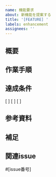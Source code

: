 ```yaml
---
name: 機能要求
about: 新機能を提案する
title: '[FEATURE] '
labels: enhancement
assignees: ''
---
```


## 概要
<!-- 何を実装するかを簡潔に説明 -->

## 作業手順
<!-- どんな流れで作業するかを簡潔に説明 -->

## 達成条件
<!-- 完了とみなす条件をチェックボックスで列挙 -->
[ ]
[ ]
[ ]

## 参考資料
<!-- 作業のスクショ、デザイン、仕様書、参考URLなど -->

## 補足
<!-- その他の情報があれば -->

## 関連issue
<!-- 関連するがあれば設定 -->

#[issue番号]

